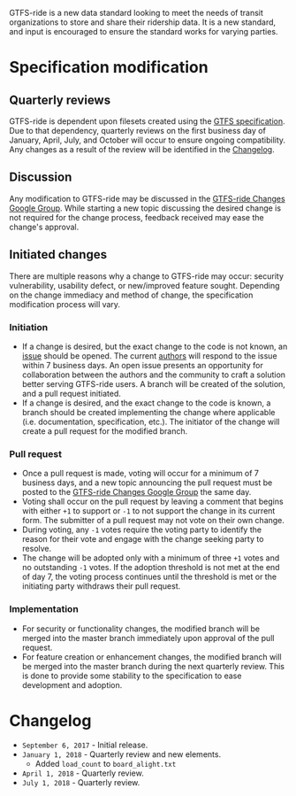 GTFS-ride is a new data standard looking to meet the needs of transit organizations to store and share their ridership data. It is a new standard, and input is encouraged to ensure the standard works for varying parties.

# Specification modification

## Quarterly reviews
GTFS-ride is dependent upon filesets created using the [GTFS specification](https://github.com/google/transit/tree/master/gtfs). Due to that dependency, quarterly reviews on the first business day of January, April, July, and October will occur to ensure ongoing compatibility. Any changes as a result of the review will be identified in the [Changelog](CHANGES.md#changelog).

## Discussion
Any modification to GTFS-ride may be discussed in the [GTFS-ride Changes Google Group](https://groups.google.com/forum/#!forum/gtfs-ride). While starting a new topic discussing the desired change is not required for the change process, feedback received may ease the change's approval. 

## Initiated changes
There are multiple reasons why a change to GTFS-ride may occur: security vulnerability, usability defect, or new/improved feature sought. Depending on the change immediacy and method of change, the specification modification process will vary.

### Initiation
* If a change is desired, but the exact change to the code is not known, an [issue](https://github.com/ODOT-PTS/GTFS-ride/issues) should be opened. The current [authors](AUTHORS) will respond to the issue within 7 business days. An open issue presents an opportunity for collaboration between the authors and the community to craft a solution better serving GTFS-ride users. A branch will be created of the solution, and a pull request initiated.
* If a change is desired, and the exact change to the code is known, a branch should be created implementing the change where applicable (i.e. documentation, specification, etc.). The initiator of the change will create a pull request for the modified branch.

### Pull request
* Once a pull request is made, voting will occur for a minimum of 7 business days, and a new topic announcing the pull request must be posted to the [GTFS-ride Changes Google Group](https://groups.google.com/forum/#!forum/gtfs-ride) the same day.
* Voting shall occur on the pull request by leaving a comment that begins with either `+1` to support or `-1` to not support the change in its current form. The submitter of a pull request may not vote on their own change.
* During voting, any `-1` votes require the voting party to identify the reason for their vote and engage with the change seeking party to resolve.
* The change will be adopted only with a minimum of three `+1` votes and no outstanding `-1` votes. If the adoption threshold is not met at the end of day 7, the voting process continues until the threshold is met or the initiating party withdraws their pull request.

### Implementation
* For security or functionality changes, the modified branch will be merged into the master branch immediately upon approval of the pull request.
* For feature creation or enhancement changes, the modified branch will be merged into the master branch during the next quarterly review. This is done to provide some stability to the specification to ease development and adoption.

# Changelog

* `September 6, 2017` - Initial release.
* `January 1, 2018` - Quarterly review and new elements.
  * Added `load_count` to `board_alight.txt`
* `April 1, 2018` - Quarterly review.
* `July 1, 2018` - Quarterly review.
